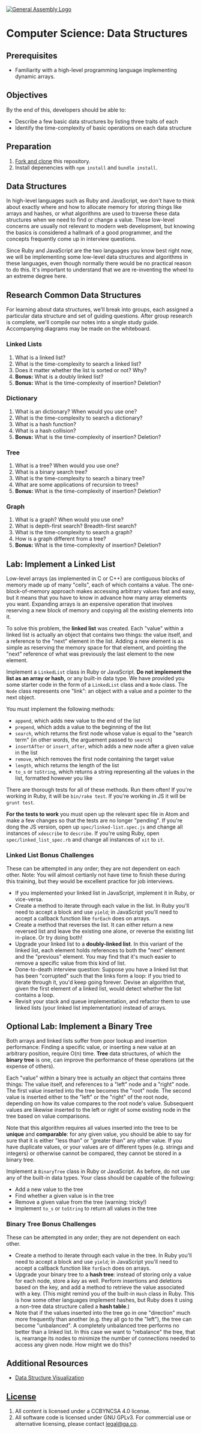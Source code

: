 [![General Assembly Logo](https://camo.githubusercontent.com/1a91b05b8f4d44b5bbfb83abac2b0996d8e26c92/687474703a2f2f692e696d6775722e636f6d2f6b6538555354712e706e67)](https://generalassemb.ly/education/web-development-immersive)

# Computer Science: Data Structures

## Prerequisites

-   Familiarity with a high-level programming language implementing dynamic
    arrays.

## Objectives

By the end of this, developers should be able to:

-   Describe a few basic data structures by listing three traits of each
-   Identify the time-complexity of basic operations on each data structure

## Preparation

1.  [Fork and clone](https://git.generalassemb.ly/ga-wdi-boston/meta/wiki/ForkAndClone)
    this repository.
1.  Install depenencies with `npm install` and `bundle install`.

## Data Structures

In high-level languages such as Ruby and JavaScript, we don't have to think
about exactly where and how to allocate memory for storing things like arrays
and hashes, or what algorithms are used to traverse these data structures when
we need to find or change a value. These low-level concerns are usually not
relevant to modern web development, but knowing the basics is considered a
hallmark of a good programmer, and the concepts frequently come up in interview
questions.

Since Ruby and JavaScript are the two languages you know best right now, we will
be implementing some low-level data structures and algorithms in these
languages, even though normally there would be no practical reason to do this.
It's important to understand that we are re-inventing the wheel to an extreme
degree here.

## Research Common Data Structures

For learning about data structures, we'll break into groups, each assigned a
particular data structure and set of guiding questions. After group research is
complete, we'll compile our notes into a single study guide. Accompanying
diagrams may be made on the whiteboard.

### Linked Lists

1.  What is a linked list?
1.  What is the time-complexity to search a linked list?
1.  Does it matter whether the list is sorted or not? Why?
1.  **Bonus:** What is a doubly linked list?
1.  **Bonus:** What is the time-complexity of insertion? Deletion?

### Dictionary

1.  What is an dictionary? When would you use one?
1.  What is the time-complexity to search a dictionary?
1.  What is a hash function?
1.  What is a hash collision?
1.  **Bonus:** What is the time-complexity of insertion? Deletion?

### Tree

1.  What is a tree? When would you use one?
1.  What is a binary search tree?
1.  What is the time-complexity to search a binary tree?
1.  What are some applications of recursion to trees?
1.  **Bonus:** What is the time-complexity of insertion? Deletion?

### Graph

1.  What is a graph? When would you use one?
1.  What is depth-first search? Breadth-first search?
1.  What is the time-complexity to search a graph?
1.  How is a graph different from a tree?
1.  **Bonus:** What is the time-complexity of insertion? Deletion?

## Lab: Implement a Linked List

Low-level arrays (as implemented in C or C++) are contiguous blocks of memory
made up of many "cells", each of which contains a value. The one-block-of-memory
approach makes accessing arbitrary values fast and easy, but it means that you
have to know in advance how many array elements you want. Expanding arrays is an
expensive operation that involves reserving a new block of memory and copying
all the existing elements into it.

To solve this problem, the **linked list** was created. Each "value" within a
linked list is actually an object that contains two things: the value itself,
and a reference to the "next" element in the list. Adding a new element is as
simple as reserving the memory space for that element, and pointing the "next"
reference of what was previously the last element to the new element.

Implement a `LinkedList` class in Ruby or JavaScript. **Do not implement the
list as an array or hash,** or any built-in data type. We have provided you some
starter code in the form of a `LinkedList` class and a `Node` class. The `Node`
class represents one "link": an object with a value and a pointer to the next
object.

You must implement the following methods:

-   `append`, which adds new value to the end of the list
-   `prepend`, which adds a value to the beginning of the list
-   `search`, which returns the first node whose value is equal to the "search
     term" (in other words, the arguement passed to `search`)
-   `insertAfter` or `insert_after`, which adds a new node after a given value
    in the   list
-   `remove`, which removes the first node containing the target value
-   `length`, which returns the length of the list
-   `to_s` or `toString`, which returns a string representing all the values in
    the list, formatted however you like

There are thorough tests for all of these methods. Run them often! If you're
working in Ruby, it will be `bin/rake test`. If you're working in JS it will be
`grunt test`.

**For the tests to work** you must open up the relevant spec file in
Atom and make a few changes so that the tests are no longer "pending". If
you're dong the JS version, open up `spec/linked-list.spec.js` and change all
instances of `xdescribe` to `describe`. If you're using Ruby, open
`spec/linked_list_spec.rb` and change all instances of `xit` to `it`.

### Linked List Bonus Challenges

These can be attempted in any order; they are not dependent on each other. Note:
You will almost certianly not have time to finish these during this training,
but they would be excellent practice for job interviews.

-   If you implemented your linked list in JavaScript, implement it in Ruby, or
    vice-versa.
-   Create a method to iterate through each value in the list. In Ruby you'll
    need to accept a block and use `yield`; in JavaScript you'll need to accept
    a callback function like `forEach` does on arrays.
-   Create a method that reverses the list. It can either return a new reversed
    list and leave the existing one alone, or reverse the existing list
    in-place. Or try doing both!
-   Upgrade your linked list to a **doubly-linked list**. In this variant of the
    linked list, each element holds references to both the "next" element and
    the "previous" element. You may find that it's much easier to remove a
    specific value from this kind of list.
-   Done-to-death interview question: Suppose you have a linked list that has
    been "corrupted" such that the links form a loop: if you tried to iterate
    through it, you'd keep going forever. Devise an algorithm that, given the
    first element of a linked list, would detect whether the list contains a
    loop.
-   Revisit your stack and queue implementation, and refactor them to use linked
    lists (your linked list implementation) instead of arrays.

## Optional Lab: Implement a Binary Tree

Both arrays and linked lists suffer from poor lookup and insertion performance:
Finding a specific value, or inserting a new value at an arbitrary position,
require O(n) time. **Tree** data structures, of which the **binary tree** is
one, can improve the performance of these operations (at the expense of others).

Each "value" within a binary tree is actually an object that contains three
things: The value itself, and references to a "left" node and a "right" node.
The first value inserted into the tree becomes the "root" node. The second value
is inserted either to the "left" or the "right" of the root node, depending on
how its value compares to the root node's value. Subsequent values are likewise
inserted to the left or right of some existing node in the tree based on value
comparisons.

Note that this algorithm requires all values inserted into the tree to be
**unique** and **comparable**: for any given value, you should be able to say
for sure that it is either "less than" or "greater than" any other value. If you
have duplicate values, or your values are of different types (e.g. strings and
integers) or otherwise cannot be compared, they cannot be stored in a binary
tree.

Implement a `BinaryTree` class in Ruby or JavaScript. As before, do not use any
of the built-in data types. Your class should be capable of the following:

-   Add a new value to the tree
-   Find whether a given value is in the tree
-   Remove a given value from the tree (warning: tricky!)
-   Implement `to_s` or `toString` to return all values in the tree

### Binary Tree Bonus Challenges

These can be attempted in any order; they are not dependent on each other.

-   Create a method to iterate through each value in the tree. In Ruby you'll
    need to accept a block and use `yield`; in JavaScript you'll need to accept
    a callback function like `forEach` does on arrays.
-   Upgrade your binary tree to a **hash tree**: instead of storing only a value
    for each node, store a *key* as well. Perform insertions and deletions based
    on the key, and add a method to retrieve the value associated with a key.
    (This might remind you of the built-in `Hash` class in Ruby. This is how
    some other languages implement hashes, but Ruby does it using a non-tree
    data structure called a **hash table**.)
-   Note that if the values inserted into the tree go in one "direction" much
    more frequently than another (e.g. they all go to the "left"), the tree can
    become "unbalanced". A completely unbalanced tree performs no better than a
    linked list. In this case we want to "rebalance" the tree, that is,
    rearrange its nodes to minimize the number of connections needed to access
    any given node. How might we do this?

## Additional Resources

-   [Data Structure Visualization](http://www.cs.usfca.edu/~galles/visualization/Algorithms.html)

## [License](LICENSE)

1.  All content is licensed under a CC­BY­NC­SA 4.0 license.
1.  All software code is licensed under GNU GPLv3. For commercial use or
    alternative licensing, please contact legal@ga.co.
